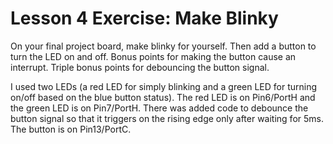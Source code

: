 Lesson 4 Exercise: Make Blinky
==
On your final project board, make blinky for yourself. Then add a button to turn the LED on and off. Bonus points for making the button cause an interrupt. Triple bonus points for debouncing the button signal.

I used two LEDs (a red LED for simply blinking and a green LED for turning on/off based on the blue button status).  The red LED is on Pin6/PortH and the green LED is on Pin7/PortH.  There was added code to debounce the button signal so that it triggers on the rising edge only after waiting for 5ms.  The button is on Pin13/PortC.
